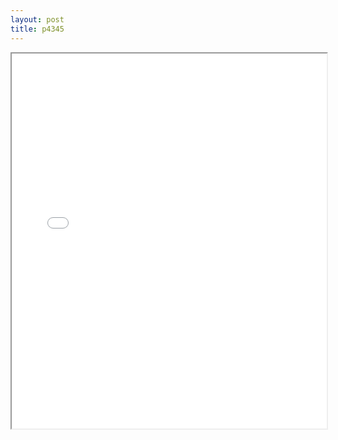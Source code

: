 ```yaml
---
layout: post
title: p4345
---
```


<div class="pdf-container">
<iframe src="/ea/assets/pdfs/hock/p4345.pdf" height="600" width="100%" allowFullScreen="true"></iframe>
</div>

